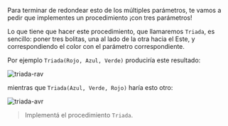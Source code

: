 Para terminar de redondear esto de los múltiples parámetros, te vamos a pedir que implementes un procedimiento ¡con tres parámetros!

Lo que tiene que hacer este procedimiento, que llamaremos `Triada`, es sencillo: poner tres bolitas, una al lado de la otra hacia el Este, y correspondiendo el color con el parámetro correspondiente. 

Por ejemplo `Triada(Rojo, Azul, Verde)` produciría este resultado:

![triada-rav](https://raw.githubusercontent.com/sagrado-corazon-alcal/mumuki-guia-fundamentos-procedimientos/master/images/triada-rav.png)

mientras que `Triada(Azul, Verde, Rojo)` haría esto otro:

![triada-avr](https://raw.githubusercontent.com/sagrado-corazon-alcal/mumuki-guia-fundamentos-procedimientos/master/images/triada-avr.png)

> Implementá el procedimiento `Triada`.